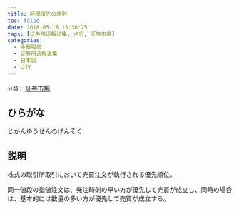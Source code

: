 ```yaml
---
title: 時間優先の原則
toc: false
date: 2018-05-18 13:36:25
tags: [证券用语解说集, さ行, 証券市場]
categories:
  - 金融服务
  - 证券用语解说集
  - 日本語
  - さ行
---
```


`分類：` [証券市場](/tags/証券市場/)

## ひらがな

じかんゆうせんのげんそく

## 説明

株式の取引所取引において売買注文が執行される優先順位。

同一値段の指値注文は、発注時刻の早い方が優先して売買が成立し、同時の場合は、基本的には数量の多い方が優先して売買が成立する。
